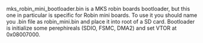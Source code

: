 mks_robin_mini_bootloader.bin is a MKS robin boards bootloader, but this one in particular is specific for Robin mini boards.
To use it you should name you .bin file as robin_mini.bin and place it into root of a SD card.
Bootloader is initialize some perephireals (SDIO, FSMC, DMA2) and set VTOR at 0x08007000.